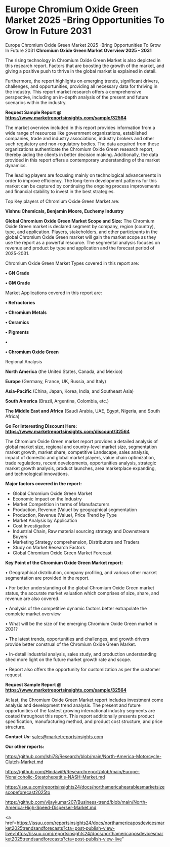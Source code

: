 # Europe Chromium Oxide Green Market 2025 -Bring Opportunities To Grow In Future 2031
Europe Chromium Oxide Green Market 2025 -Bring Opportunities To Grow In Future 2031
<Strong> Chromium Oxide Green Market Overview 2025 - 2031</strong>

The rising technology in Chromium Oxide Green Market is also depicted in this research report. Factors that are boosting the growth of the market, and giving a positive push to thrive in the global market is explained in detail.

Furthermore, the report highlights on emerging trends, significant drivers, challenges, and opportunities, providing all necessary data for thriving in the industry. This report market research offers a comprehensive perspective, including an in-depth analysis of the present and future scenarios within the industry.

<strong>Request Sample Report @ <a href=https://www.marketreportsinsights.com/sample/32564>https://www.marketreportsinsights.com/sample/32564</a></strong>

The market overview included in this report provides information from a wide range of resources like government organizations, established companies, trade and industry associations, industry brokers and other such regulatory and non-regulatory bodies. The data acquired from these organizations authenticate the Chromium Oxide Green research report, thereby aiding the clients in better decision making. Additionally, the data provided in this report offers a contemporary understanding of the market dynamics.

The leading players are focusing mainly on technological advancements in order to improve efficiency. The long-term development patterns for this market can be captured by continuing the ongoing process improvements and financial stability to invest in the best strategies.

Top Key players of Chromium Oxide Green Market are:

<strong>Vishnu Chemicals, Benjamin Moore, Euchemy Industry</strong>

<strong><b>Global Chromium Oxide Green Market Scope and Size:</b></strong>
The Chromium Oxide Green market is declared segment by company, region (country), type, and application. Players, stakeholders, and other participants in the global Chromium Oxide Green market will gain the market scope as they use the report as a powerful resource. The segmental analysis focuses on revenue and product by type and application and the forecast period of 2025-2031.

Chromium Oxide Green Market Types covered in this report are:

<strong>•  GN Grade

•  GM Grade</strong>

Market Applications covered in this report are:

<strong>•  Refractories

•  Chromium Metals

•  Ceramics

•  Pigments

•  

•  Chromium Oxide Green</strong> 

Regional Analysis

<strong>North America</strong> (the United States, Canada, and Mexico)

<strong>Europe</strong> (Germany, France, UK, Russia, and Italy)

<strong>Asia-Pacific</strong> (China, Japan, Korea, India, and Southeast Asia)

<strong>South America</strong> (Brazil, Argentina, Colombia, etc.)

<strong>The Middle East and Africa</strong> (Saudi Arabia, UAE, Egypt, Nigeria, and South Africa)

<strong>Go For Interesting Discount Here: <a href=https://www.marketreportsinsights.com/discount/32564>https://www.marketreportsinsights.com/discount/32564</a></strong>

The Chromium Oxide Green market report provides a detailed analysis of global market size, regional and country-level market size, segmentation market growth, market share, competitive Landscape, sales analysis, impact of domestic and global market players, value chain optimization, trade regulations, recent developments, opportunities analysis, strategic market growth analysis, product launches, area marketplace expanding, and technological innovations.

<strong><b>Major factors covered in the report:</b></strong>
<ul>
  <li>Global Chromium Oxide Green Market </li>
  <li>Economic Impact on the Industry</li>
  <li>Market Competition in terms of Manufacturers</li>
  <li>Production, Revenue (Value) by geographical segmentation</li>
  <li>Production, Revenue (Value), Price Trend by Type</li>
  <li>Market Analysis by Application</li>
  <li>Cost Investigation</li>
  <li>Industrial Chain, Raw material sourcing strategy and Downstream Buyers</li>
  <li>Marketing Strategy comprehension, Distributors and Traders</li>
  <li>Study on Market Research Factors</li>
  <li>Global Chromium Oxide Green Market Forecast</li>
</ul>

<strong><b>Key Point of the Chromium Oxide Green Market report:</b></strong>

• Geographical distribution, company profiling, and various other market segmentation are provided in the report.

• For better understanding of the global Chromium Oxide Green market status, the accurate market valuation which comprises of size, share, and revenue are also covered.

• Analysis of the competitive dynamic factors better extrapolate the complete market overview

• What will be the size of the emerging Chromium Oxide Green market in 2031?

• The latest trends, opportunities and challenges, and growth drivers provide better construal of the Chromium Oxide Green Market.

• In-detail industrial analysis, sales study, and production understanding shed more light on the future market growth rate and scope.

• Report also offers the opportunity for customization as per the customer request.

<strong>Request Sample Report @ <a href=https://www.marketreportsinsights.com/sample/32564>https://www.marketreportsinsights.com/sample/32564</a></strong>

At last, the Chromium Oxide Green Market report includes investment come analysis and development trend analysis. The present and future opportunities of the fastest growing international industry segments are coated throughout this report. This report additionally presents product specification, manufacturing method, and product cost structure, and price structure.

<strong>Contact Us:</strong>
sales@marketreportsinsights.com

<strong>Our other reports:</strong>

<a href=https://github.com/Ishi78/Research/blob/main/North-America-Motorcycle-Clutch-Market.md>https://github.com/Ishi78/Research/blob/main/North-America-Motorcycle-Clutch-Market.md</a>

<a href=https://github.com/Hindavii9/Researchreport/blob/main/Europe-Nonalcoholic-Steatohepatitis-NASH-Market.md>https://github.com/Hindavii9/Researchreport/blob/main/Europe-Nonalcoholic-Steatohepatitis-NASH-Market.md</a>

<a href=https://issuu.com/reportsinsights24/docs/northamericahearablesmarketsizescopeforecast2025to>https://issuu.com/reportsinsights24/docs/northamericahearablesmarketsizescopeforecast2025to</a>

<a href=https://github.com/vijaykumar207/Business-trend/blob/main/North-America-High-Speed-Disperser-Market.md>https://github.com/vijaykumar207/Business-trend/blob/main/North-America-High-Speed-Disperser-Market.md</a>

<a href=https://issuu.com/reportsinsights24/docs/northamericaposdevicesmarket2025trendsandforecasts?cta=post-publish-view-live>https://issuu.com/reportsinsights24/docs/northamericaposdevicesmarket2025trendsandforecasts?cta=post-publish-view-live</a>"
